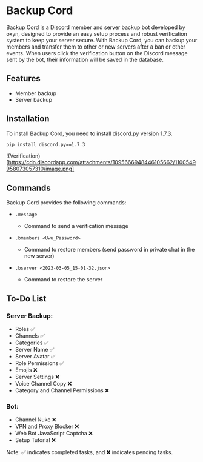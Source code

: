 # Backup Cord

Backup Cord is a Discord member and server backup bot developed by oxyn, designed to provide an easy setup process and robust verification system to keep your server secure. With Backup Cord, you can backup your members and transfer them to other or new servers after a ban or other events. When users click the verification button on the Discord message sent by the bot, their information will be saved in the database.

## Features

- Member backup
- Server backup

## Installation

To install Backup Cord, you need to install discord.py version 1.7.3.

```bash
pip install discord.py==1.7.3
```

!(Verification)[https://cdn.discordapp.com/attachments/1095666948446105662/1100549958073057310/image.png]

## Commands

Backup Cord provides the following commands:

- `.message`
  - Command to send a verification message

- `.bmembers <Uwu_Password>`
  - Command to restore members (send password in private chat in the new server)

- `.bserver <2023-03-05_15-01-32.json>`
  - Command to restore the server

## To-Do List

### Server Backup:
- Roles ✅
- Channels ✅
- Categories ✅
- Server Name ✅
- Server Avatar ✅
- Role Permissions ✅
- Emojis ❌
- Server Settings ❌
- Voice Channel Copy ❌
- Category and Channel Permissions ❌

### Bot:
- Channel Nuke ❌
- VPN and Proxy Blocker ❌
- Web Bot JavaScript Captcha ❌
- Setup Tutorial ❌

Note: ✅ indicates completed tasks, and ❌ indicates pending tasks.
